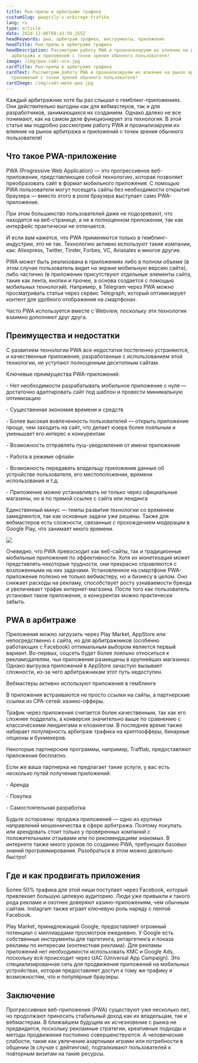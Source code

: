 ```yaml
---
title: Pwa-прилы в арбитраже трафика
customSlug: pwaprily-v-arbirage-trafika
lang: ru
type: article
date: 2024-12-06T08:43:50.255Z
headKeywords: pwa, арбитраж трафика, инструменты, приложение
headTitle: Pwa-прилы в арбитраже трафика
headDescription: Рассмотрим работу PWA и проанализируем их влияние на рынок
  арбитража и приложений с точки зрения обычного пользователя!
image: /img/pwa-сайт-осн.jpg
cardTitle: Pwa-прилы в арбитраже трафика
cardText: Рассмотрим работу PWA и проанализируем их влияние на рынок арбитража и
  приложений с точки зрения обычного пользователя!
cardImage: /img/сайт-мелк-pwa.jpg
---
```

Каждый арбитражник хотя бы раз слышал о гемблинг-приложениях. Они действительно выгодны как для вебмастеров, так и для разработчиков, занимающихся их созданием. Однако далеко не все понимают, как на самом деле функционирует эта технология. В этой статье мы подробно рассмотрим работу PWA и проанализируем их влияние на рынок арбитража и приложений с точки зрения обычного пользователя!

## Что такое PWA-приложение

PWA (Progressive Web Application) — это прогрессивное веб-приложение, представляющее собой технологию, которая позволяет преобразовать сайт в формат мобильного приложения. С помощью PWA пользователи могут посещать сайты без необходимости открытия браузера — вместо этого в роли браузера выступает само PWA-приложение. 

При этом большинство пользователей даже не подозревают, что находятся на веб-странице, а не в полноценном приложении, так как интерфейс практически не отличается.

И если вам кажется, что PWA применяются только в гемблинг-индустрии, это не так. Технологию активно используют такие компании, как: Aliexpress, Twitter, Tinder, Forbes, VC, Aviasales и многое другие.

PWA может быть реализована в приложениях либо в полном объеме (в этом случае пользователь видит на экране мобильную версию сайта), либо частично (в приложении присутствуют отдельные элементы сайта, такие как лента, кнопки и прочее, а основа создается с помощью мобильных технологий). Например, в Telegram через PWA можно просматривать статьи через сервис Telegraph, который оптимизирует контент для удобного отображения на смартфонах.

Часто PWA используется вместе с Webview, поскольку эти технологии взаимно дополняют друг друга.

## Преимущества и недостатки

С развитием технологии PWA все недостатки постепенно устраняются, и качественные приложения, разработанные с использованием этой технологии, не уступают полноценным десктопным сайтам. 

Ключевые преимущества PWA-приложений:

\- Нет необходимости разрабатывать мобильное приложение с нуля — достаточно адаптировать сайт под шаблон и провести минимальную оптимизацию

\- Существенная экономия времени и средств

\- Более высокая вовлеченность пользователей — открыть приложение проще, чем заходить на сайт, что делает юзера более лояльным и уменьшает его интерес к конкурентам

\- Возможность отправлять пуш-уведомления от имени приложения

\- Работа в режиме офлайн

\- Возможность передавать владельцу приложения данные об устройстве пользователя, его местоположении, времени использования и т.д.

\- Приложение можно устанавливать не только через официальные магазины, но и по прямой ссылке с сайта или лендинга

Единственный минус — темпы развития технологии со временем замедляются, так как основные задачи уже решены. Также для вебмастеров есть сложности, связанные с прохождением модерации в Google Play, что занимает много времени.

![](/img/внутри.jpg)

Очевидно, что PWA превосходит как веб-сайты, так и традиционные мобильные приложения по эффективности. Хотя их монетизация может представлять некоторые трудности, они прекрасно справляются с возложенными на них задачами. Установленное на смартфоне PWA-приложение полезно не только вебмастеру, но и бизнесу в целом. Оно снижает расходы на рекламу, способствует росту узнаваемости бренда и увеличивает трафик интернет-магазина. После того как пользователь установил такое приложение, о конкурентах можно практически забыть.

## PWA в арбитраже

Приложения можно загрузить через Play Market, AppStore или непосредственно с сайта, но для арбитражников (особенно работающих с Facebook) оптимальным выбором является первый вариант. Во-первых, соцсеть будет более лояльно относиться к рекламодателям, чьи приложения размещены в крупнейших магазинах. Однако выгрузка приложений в AppStore зачастую вызывает сложности, из-за чего арбитражникам этот путь недоступен.

Вебмастеры активно используют приложения в гемблинге

В приложения встраиваются не просто ссылки на сайты, а партнерские ссылки из CPA-сетей: казино-офферы. 

Трафик через приложения считается более качественным, так как его сложнее подделать, а конверсия значительно выше по сравнению с классическими лендингами и клоакингом. В последнее время также набирает популярность арбитраж трафика на криптоофферы, бинарные опционы и букмекеров.

Некоторые партнерские программы, например, Trafflab, предоставляют приложения бесплатно. 

Если же ваша партнерка не предлагает такие услуги, у вас есть несколько путей получения приложений:

\- Аренда

\- Покупка

\- Самостоятельная разработка

Будьте осторожны: продажа приложений — одно из крупных направлений мошенничества в сфере арбитража. Поэтому покупать или арендовать стоит только у проверенных компаний с положительными отзывами или по рекомендациям знакомых. В интернете также много уроков по созданию PWA, требующих базовых знаний программирования. Разобраться в этом можно довольно быстро!

## Где и как продвигать приложения

Более 50% трафика для этой ниши поступает через Facebook, который привлекает большую целевую аудиторию. Люди уже привыкли к такого рода рекламе и охотнее доверяют казино-приложениям, чем обычным сайтам. Instagram также играет ключевую роль наряду с лентой Facebook.

Play Market, принадлежащий Google, предоставляет огромный потенциал с миллиардами просмотров ежедневно. У Google есть собственные инструменты для таргетинга, ретаргетинга и показа рекламы по интересам (контекстная реклама). Для рекламы приложений нет необходимости использовать КМС и Google Ads, поскольку всё происходит через UAC (Universal App Campaign). Это специализированная сеть для продвижения приложений на мобильных устройствах, которая предоставляет доступ к тому же трафику и возможностям, что и популярные браузеры.

## Заключение

Прогрессивные веб-приложения (PWA) существуют уже несколько лет, но продолжают приносить стабильный доход как их владельцам, так и вебмастерам. В ближайшем будущем их исчезновение с рынка не предвидится, поскольку рекламные стратегии, креативные подходы и методы продвижения постоянно совершенствуются. А человеческие слабости, такие как увлечение азартными играми или потребности в общении (в случае с дейтингом), подталкивают пользователей к повторным визитам на такие ресурсы.